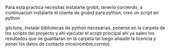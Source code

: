 Para esta practica necesitas instalarte grobit, tenerlo corriendo, a continuacion instalarte el cliente de grobid para python, creo un script en python 


gitclone, instalar bibliotecas de python necesarias, ponerse en la carpeta de los scripts del proyecto y ahi ejecutar el script principal ahi ya salen los resultados que se guardaran en la carpeta tal luego añaadir la licencia y poner los datos de contacto mios(nombre,correo).  
